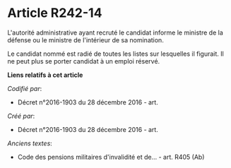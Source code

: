 # Article R242-14

L'autorité administrative ayant recruté le candidat informe le ministre de la défense ou le ministre de l'intérieur de sa
nomination.

Le candidat nommé est radié de toutes les listes sur lesquelles il figurait. Il ne peut plus se porter candidat à un emploi
réservé.

**Liens relatifs à cet article**

_Codifié par_:

  - Décret n°2016-1903 du 28 décembre 2016 - art.

_Créé par_:

  - Décret n°2016-1903 du 28 décembre 2016 - art.

_Anciens textes_:

  - Code des pensions militaires d'invalidité et de... - art. R405 (Ab)
